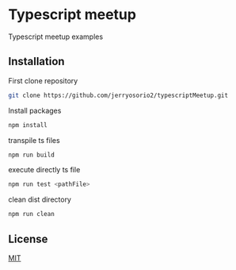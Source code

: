 # Typescript meetup

Typescript meetup examples

## Installation

First clone repository

```bash
git clone https://github.com/jerryosorio2/typescriptMeetup.git
```

Install packages

```bash
npm install
```

transpile ts files

```bash
npm run build
```

execute directly ts file

```bash
npm run test <pathFile>
```

clean dist directory

```bash
npm run clean
```

## License

[MIT](https://choosealicense.com/licenses/mit/)
